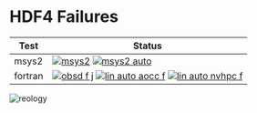 # HDF4 Failures

| Test | Status |
| -----| ------ |
|msys2|[![msys2](https://github.com/hdfeos/hdf4/actions/workflows/msys2.yml/badge.svg)](https://github.com/hdfeos/hdf4/actions/workflows/msys2.yml) [![msys2 auto](https://github.com/hdfeos/hdf4/actions/workflows/msys2-auto.yml/badge.svg)](https://github.com/hdfeos/hdf4/actions/workflows/msys2-auto.yml)|
|fortran|[![obsd f j](https://github.com/hdfeos/hdf4/actions/workflows/f-j.yml/badge.svg)](https://github.com/hdfeos/hdf4/actions/workflows/f-j.yml) [![lin auto aocc f](https://github.com/hdfeos/hdf4/actions/workflows/lin-auto-aocc-f.yml/badge.svg)](https://github.com/hdfeos/hdf4/actions/workflows/lin-auto-aocc-f.yml) [![lin auto nvhpc f](https://github.com/hdfeos/hdf4/actions/workflows/lin-auto-nvhpc-f.yml/badge.svg)](https://github.com/hdfeos/hdf4/actions/workflows/lin-auto-nvhpc-f.yml)|

![reology](https://repology.org/badge/vertical-allrepos/hdf.svg?header=hdf)
